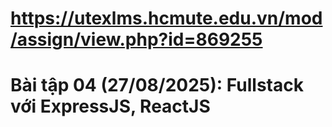 # https://utexlms.hcmute.edu.vn/mod/assign/view.php?id=869255
# Bài tập 04 (27/08/2025): Fullstack với ExpressJS, ReactJS